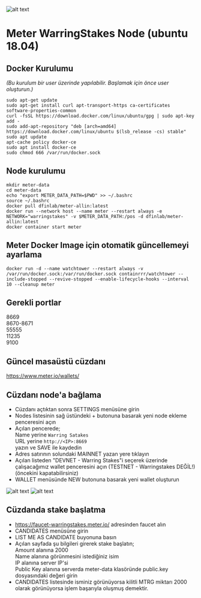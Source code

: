 ![alt text](https://avatars.githubusercontent.com/u/50934298?s=200&v=4)

# Meter WarringStakes Node (ubuntu 18.04)
## Docker Kurulumu  
*(Bu kurulum bir user üzerinde yapılabilir. Başlamak için önce user oluşturun.)*  

`sudo apt-get update`  
`sudo apt-get install curl apt-transport-https ca-certificates software-properties-common`  
`curl -fsSL https://download.docker.com/linux/ubuntu/gpg | sudo apt-key add -`  
`sudo add-apt-repository "deb [arch=amd64] https://download.docker.com/linux/ubuntu $(lsb_release -cs) stable"`  
`sudo apt update`  
`apt-cache policy docker-ce`  
`sudo apt install docker-ce`  
`sudo chmod 666 /var/run/docker.sock`  

## Node kurulumu  
`mkdir meter-data`  
`cd meter-data`  
`echo "export METER_DATA_PATH=$PWD" >> ~/.bashrc`  
`source ~/.bashrc`  
`docker pull dfinlab/meter-allin:latest`  
`docker run --network host --name meter --restart always -e NETWORK="warringstakes" -v $METER_DATA_PATH:/pos -d dfinlab/meter-allin:latest`  
`docker container start meter`  

## Meter Docker Image için otomatik güncellemeyi ayarlama
`docker run -d --name watchtower --restart always -v /var/run/docker.sock:/var/run/docker.sock containrrr/watchtower --include-stopped --revive-stopped --enable-lifecycle-hooks --interval 10 --cleanup meter`  

## Gerekli portlar  
8669  
8670-8671  
55555  
11235  
9100  

## Güncel masaüstü cüzdanı  
https://www.meter.io/wallets/  

## Cüzdanı node'a bağlama  
* Cüzdanı açtıktan sonra SETTINGS menüsüne girin  
* Nodes listesinin sağ üstündeki + butonuna basarak yeni node ekleme penceresini açın  
* Açılan pencerede;  
  Name yerine `Warring Satakes`  
  URL yerine `http://<IP>:8669`  
  yazın ve SAVE ile kaydedin  
* Adres satırının solundaki MAINNET yazan yere tıklayın  
* Açılan listeden "DEVNET - Warring Stakes"i seçerek üzerinde çalışacağımız wallet penceresini açın (TESTNET - Warringstakes DEĞİL!) (öncekini kapatabilirsiniz)  
* WALLET menüsünde NEW butonuna basarak yeni wallet oluşturun  

![alt text](https://raw.githubusercontent.com/meterio/WarringStakes/master/addnode.png)
![alt text](https://raw.githubusercontent.com/meterio/WarringStakes/master/connectnode.png)

## Cüzdanda stake başlatma  
* https://faucet-warringstakes.meter.io/ adresinden faucet alın  
* CANDIDATES menüsüne girin  
* LIST ME AS CANDIDATE buyonuna basın  
* Açılan sayfada şu bilgileri girerek stake başlatın;  
  Amount alanına 2000  
  Name alanına görünmesini istediğiniz isim  
  IP alanına server IP'si  
  Public Key alanına serverda meter-data klasöründe public.key dosyasındaki değeri girin  
* CANDIDATES listesinde isminiz görünüyorsa kilitli MTRG miktarı 2000 olarak görünüyorsa işlem başarıyla oluşmuş demektir.
